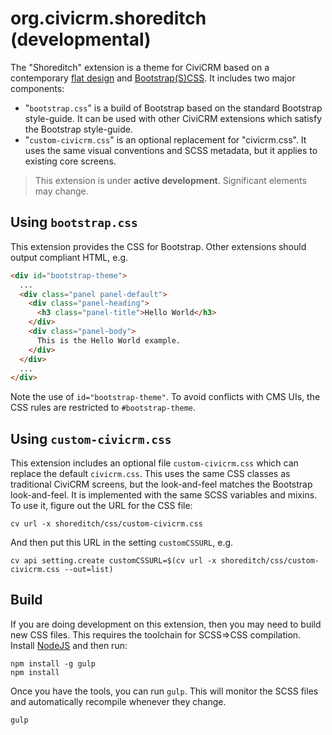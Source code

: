 # org.civicrm.shoreditch (developmental)

The "Shoreditch" extension is a theme for CiviCRM based on a contemporary [flat design](https://en.wikipedia.org/wiki/Flat_design) and
[Bootstrap(S)CSS](http://getbootstrap.com/css/).  It includes two major components:

 * "`bootstrap.css`" is a build of Bootstrap based on the standard Bootstrap style-guide. It can be used with other CiviCRM extensions which satisfy the Bootstrap style-guide.
 * "`custom-civicrm.css`" is an optional replacement for "civicrm.css". It uses the same visual conventions and SCSS metadata, but it applies to existing core screens.

> This extension is under **active development**. Significant elements may change.

## Using `bootstrap.css`

This extension provides the CSS for Bootstrap.  Other extensions should output compliant HTML, e.g.

```html
<div id="bootstrap-theme">
  ...
  <div class="panel panel-default">
    <div class="panel-heading">
      <h3 class="panel-title">Hello World</h3>
    </div>
    <div class="panel-body">
      This is the Hello World example.
    </div>
  </div>
  ...
</div>
```

Note the use of `id="bootstrap-theme"`.  To avoid conflicts with CMS UIs, the CSS rules are
restricted to `#bootstrap-theme`.

## Using `custom-civicrm.css`

This extension includes an optional file `custom-civicrm.css` which can replace the default
`civicrm.css`.  This uses the same CSS classes as traditional CiviCRM screens, but the
look-and-feel matches the Bootstrap look-and-feel.  It is implemented with the same SCSS variables
and mixins. To use it, figure out the URL for the CSS file:

```
cv url -x shoreditch/css/custom-civicrm.css
```

And then put this URL in the setting `customCSSURL`, e.g.

```
cv api setting.create customCSSURL=$(cv url -x shoreditch/css/custom-civicrm.css --out=list)
```

## Build

If you are doing development on this extension, then you may need to build
new CSS files. This requires the toolchain for SCSS=>CSS compilation.
Install [NodeJS](https://nodejs.org/) and then run:

```
npm install -g gulp
npm install
```

Once you have the tools, you can run `gulp`. This will monitor the SCSS
files and automatically recompile whenever they change.

```
gulp
```
